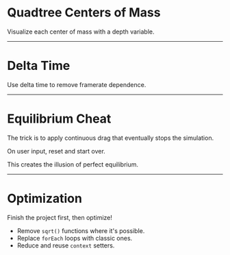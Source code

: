 # Quadtree Centers of Mass

Visualize each center of mass with a depth variable.

---

# Delta Time

Use delta time to remove framerate dependence.

---

# Equilibrium Cheat

The trick is to apply continuous drag that eventually stops the simulation.

On user input, reset and start over.

This creates the illusion of perfect equilibrium.

---

# Optimization

Finish the project first, then optimize!

- Remove `sqrt()` functions where it's possible.
- Replace `forEach` loops with classic ones.
- Reduce and reuse `context` setters.
